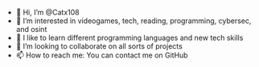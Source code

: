 - 👋 Hi, I’m @Catx108
- 👀 I’m interested in videogames, tech, reading, programming, cybersec, and osint
- 🌱 I like to learn different programming languages and new tech skills
- 💞️ I’m looking to collaborate on all sorts of projects
- 📫 How to reach me: You can contact me on GitHub

<!---
Catx108/Catx108 is a ✨ special ✨ repository because its `README.md` (this file) appears on your GitHub profile.
You can click the Preview link to take a look at your changes.
--->

